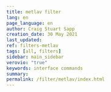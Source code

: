 ```yaml
---
title: metlav filter
lang: en
page_language: en
author: Craig Stuart Sapp
creation_date: 30 May 2021
last_updated:
ref: filters-metlav
tags: [all, filters]
sidebar: main_sidebar
verovio: "true"
keywords: interface commands 
summary: 
permalink: /filter/metlav/index.html
---
```










